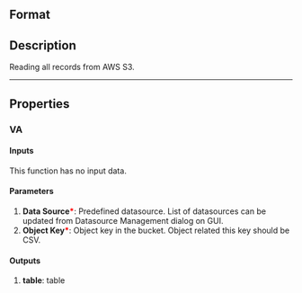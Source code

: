 ## Format

## Description
Reading all records from AWS S3. 

---

## Properties
### VA
#### Inputs
This function has no input data.

#### Parameters
1. **Data Source**<b style="color:red">*</b>: Predefined datasource. List of datasources can be updated from Datasource Management dialog on GUI.
1. **Object Key**<b style="color:red">*</b>:  Object key in the bucket. Object related this key should be CSV.
      
#### Outputs
1. **table**: table